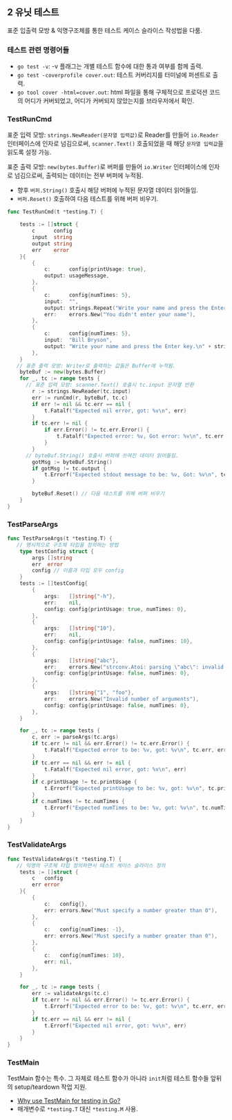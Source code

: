 ## 2 유닛 테스트

표준 입출력 모방 & 익명구조체를 통한 테스트 케이스 슬라이스 작성법을 다룸.

### 테스트 관련 명령어들

- `go test -v`: -v 플래그는 개별 테스트 함수에 대한 통과 여부를 함께 출력.
- `go test -coverprofile cover.out`: 테스트 커버리지를 터미널에 퍼센트로 출력.
- `go tool cover -html=cover.out`: html 파일을 통해 구체적으로 프로덕션 코드의 어디가 커버되었고, 어디가 커버되지 않았는지를 브라우저에서 확인.

### TestRunCmd

표준 입력 모방: `strings.NewReader(문자열 입력값)`로 Reader를 만들어 `io.Reader` 인터페이스에 인자로 넘김으로써, `scanner.Text()` 호출되었을 때 해당 `문자열 입력값`을 읽도록 설정 가능.

표준 출력 모방: `new(bytes.Buffer)`로 버퍼를 만들어 `io.Writer` 인터페이스에 인자로 넘김으로써, 출력되는 데이터는 전부 버퍼에 누적됨.

- 향후 `버퍼.String()` 호출시 해당 버퍼에 누적된 문자열 데이터 읽어들임.
- `버퍼.Reset()` 호출하여 다음 테스트를 위해 버퍼 비우기.

```go
func TestRunCmd(t *testing.T) {

	tests := []struct {
		c      config
		input  string
		output string
		err    error
	}{
		{
			c:      config{printUsage: true},
			output: usageMessage,
		},
		{
			c:      config{numTimes: 5},
			input:  "",
			output: strings.Repeat("Write your name and press the Enter key.\n", 1),
			err:    errors.New("You didn't enter your name"),
		},
		{
			c:      config{numTimes: 5},
			input:  "Bill Bryson",
			output: "Write your name and press the Enter key.\n" + strings.Repeat("Nice to meet you Bill Bryson\n", 5),
		},
	}
   // 표준 출력 모방: Writer로 출력하는 값들은 Buffer에 누적됨.
	byteBuf := new(bytes.Buffer)
	for _, tc := range tests {
      // 표준 입력 모방: scanner.Text() 호출시 tc.input 문자열 반환
		r := strings.NewReader(tc.input)
		err := runCmd(r, byteBuf, tc.c)
		if err != nil && tc.err == nil {
			t.Fatalf("Expected nil error, got: %v\n", err)
		}
		if tc.err != nil {
			if err.Error() != tc.err.Error() {
				t.Fatalf("Expected error: %v, Got error: %v\n", tc.err.Error(), err.Error())
			}
		}
      // byteBuf.String() 호출시 버퍼에 쓰여진 데이터 읽어들임.
		gotMsg := byteBuf.String()
		if gotMsg != tc.output {
			t.Errorf("Expected stdout message to be: %v, Got: %v\n", tc.output, gotMsg)
		}

		byteBuf.Reset() // 다음 테스트를 위해 버퍼 비우기
	}
}
```

### TestParseArgs

```go
func TestParseArgs(t *testing.T) {
   // 명시적으로 구조체 타입을 정의하는 방법
	type testConfig struct {
		args []string
		err  error
		config // 이름과 타입 모두 config
	}
	tests := []testConfig{
		{
			args:   []string{"-h"},
			err:    nil,
			config: config{printUsage: true, numTimes: 0},
		},
		{
			args:   []string{"10"},
			err:    nil,
			config: config{printUsage: false, numTimes: 10},
		},
		{
			args:   []string{"abc"},
			err:    errors.New("strconv.Atoi: parsing \"abc\": invalid syntax"),
			config: config{printUsage: false, numTimes: 0},
		},
		{
			args:   []string{"1", "foo"},
			err:    errors.New("Invalid number of arguments"),
			config: config{printUsage: false, numTimes: 0},
		},
	}

	for _, tc := range tests {
		c, err := parseArgs(tc.args)
		if tc.err != nil && err.Error() != tc.err.Error() {
			t.Fatalf("Expected error to be: %v, got: %v\n", tc.err, err)
		}
		if tc.err == nil && err != nil {
			t.Fatalf("Expected nil error, got: %v\n", err)
		}
		if c.printUsage != tc.printUsage {
			t.Errorf("Expected printUsage to be: %v, got: %v\n", tc.printUsage, c.printUsage)
		}
		if c.numTimes != tc.numTimes {
			t.Errorf("Expected numTimes to be: %v, got: %v\n", tc.numTimes, c.numTimes)
		}
	}
}
```

### TestValidateArgs

```go
func TestValidateArgs(t *testing.T) {
   // 익명의 구조체 타입 정의하면서 테스트 케이스 슬라이스 정의
	tests := []struct {
		c   config
		err error
	}{
		{
			c:   config{},
			err: errors.New("Must specify a number greater than 0"),
		},
		{
			c:   config{numTimes: -1},
			err: errors.New("Must specify a number greater than 0"),
		},
		{
			c:   config{numTimes: 10},
			err: nil,
		},
	}

	for _, tc := range tests {
		err := validateArgs(tc.c)
		if tc.err != nil && err.Error() != tc.err.Error() {
			t.Errorf("Expected error to be: %v, got: %v\n", tc.err, err)
		}
		if tc.err == nil && err != nil {
			t.Errorf("Expected nil error, got: %v\n", err)
		}
	}
}
```

### TestMain

TestMain 함수는 특수. 그 자체로 테스트 함수가 아니라 `init`처럼 테스트 함수들 앞뒤의 setup/teardown 작업 지원.

- [Why use TestMain for testing in Go?](https://medium.com/goingogo/why-use-testmain-for-testing-in-go-dafb52b406bc)
- 매개변수로 `*testing.T` 대신 `*testing.M` 사용.
